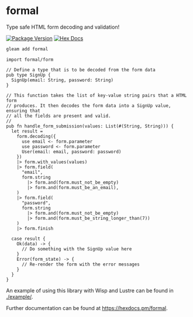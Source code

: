# formal

Type safe HTML form decoding and validation!

[![Package Version](https://img.shields.io/hexpm/v/formal)](https://hex.pm/packages/formal)
[![Hex Docs](https://img.shields.io/badge/hex-docs-ffaff3)](https://hexdocs.pm/formal/)

```sh
gleam add formal
```
```gleam
import formal/form

// Define a type that is to be decoded from the form data
pub type SignUp {
  SignUp(email: String, password: String)
}

// This function takes the list of key-value string pairs that a HTML form
// produces. It then decodes the form data into a SignUp value, ensuring that
// all the fields are present and valid.
//
pub fn handle_form_submission(values: List(#(String, String))) {
  let result = 
    form.decoding({
      use email <- form.parameter
      use password <- form.parameter
      User(email: email, password: password)
    })
    |> form.with_values(values)
    |> form.field(
      "email",
      form.string
        |> form.and(form.must_not_be_empty)
        |> form.and(form.must_be_an_email),
    )
    |> form.field(
      "password",
      form.string
        |> form.and(form.must_not_be_empty)
        |> form.and(form.must_be_string_longer_than(7))
    )
    |> form.finish

  case result {
    Ok(data) -> {
      // Do something with the SignUp value here
    }
    Error(form_state) -> {
      // Re-render the form with the error messages
    }
  }
}
```

An example of using this library with Wisp and Lustre can be found in
[./example/](https://github.com/lpil/formal/tree/main/test).

Further documentation can be found at <https://hexdocs.pm/formal>.
